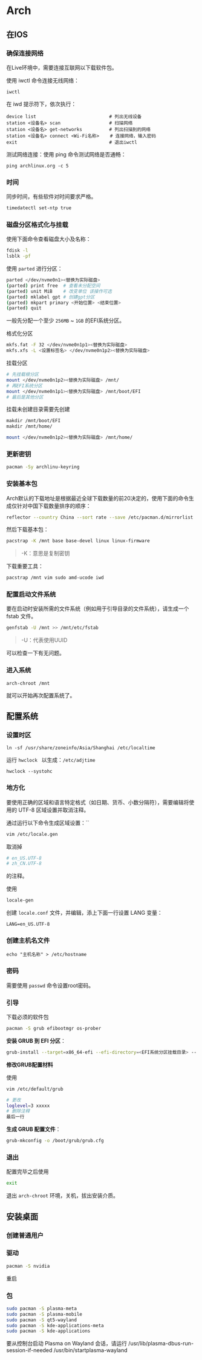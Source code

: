 # Arch

## 在IOS

### 确保连接网络

在Live环境中，需要连接互联网以下载软件包。

使用 iwctl 命令连接无线网络：

```shell
iwctl
```

在 iwd 提示符下，依次执行：

```shell
device list                           # 列出无线设备
station <设备名> scan                  # 扫描网络
station <设备名> get-networks          # 列出扫描到的网络
station <设备名> connect <Wi-Fi名称>    # 连接网络，输入密码
exit                                  # 退出iwctl
```

测试网络连接：使用 ping 命令测试网络是否通畅：

```shell
ping archlinux.org -c 5
```



### 时间

同步时间，有些软件对时间要求严格。

```bash
timedatectl set-ntp true
```



### 磁盘分区格式化与挂载

使用下面命令查看磁盘大小及名称：

```bash
fdisk -l
lsblk -pf
```

使用 `parted` 进行分区：

```bash
parted </dev/nvme0n1><替换为实际磁盘>
(parted) print free  # 查看未分配空间
(parted) unit MiB    # 改变单位 该操作可选
(parted) mklabel gpt # 创建gpt分区
(parted) mkpart primary <开始位置> <结束位置>
(parted) quit
```

一般先分配一个至少 `256MB` ~ `1GB` 的EFI系统分区。

格式化分区

```bash
mkfs.fat -F 32 </dev/nvme0n1p1><替换为实际磁盘>
mkfs.xfs -L <设置标签名> </dev/nvme0n1p2><替换为实际磁盘>
```

挂载分区

```bash
# 先挂载根分区
mount </dev/nvme0n1p2><替换为实际磁盘> /mnt/
# 再EFI系统分区
mount </dev/nvme0n1p1><替换为实际磁盘> /mnt/boot/EFI
# 最后是其他分区
```

挂载未创建目录需要先创建

```bash
makdir /mnt/boot/EFI
makdir /mnt/home/
```

```bash
mount </dev/nvme0n1p2><替换为实际磁盘> /mnt/home/
```



### 更新密钥

```bash
pacman -Sy archlinu-keyring
```



### 安装基本包

Arch默认的下载地址是根据最近全球下载数量的前20决定的，使用下面的命令生成仅针对中国下载数量排序的顺序：

```bash
reflector --country China --sort rate --save /etc/pacman.d/mirrorlist
```

然后下载基本包：

```bash
pacstrap -K /mnt base base-devel linux linux-firmware
```

>   -K：意思是复制密钥

下载重要工具：

```bash
pacstrap /mnt vim sudo amd-ucode iwd
```



### 配置启动文件系统

要在启动时安装所需的文件系统（例如用于引导目录的文件系统），请生成一个 fstab 文件。

```bash
genfstab -U /mnt >> /mnt/etc/fstab
```

>   -U：代表使用UUID

可以检查一下有无问题。



### 进入系统

```
arch-chroot /mnt
```

就可以开始再次配置系统了。



## 配置系统

### 设置时区

```
ln -sf /usr/share/zoneinfo/Asia/Shanghai /etc/localtime
```

运行 `hwclock ` 以生成：`/etc/adjtime`

```
hwclock --systohc
```



### 地方化

要使用正确的区域和语言特定格式（如日期、货币、小数分隔符），需要编辑将使用的 UTF-8 区域设置并取消注释。

通过运行以下命令生成区域设置：``

```bash
vim /etc/locale.gen
```

取消掉

```bash
# en_US.UTF-8
# zh_CN.UTF-8
```

的注释。

使用

```bash
locale-gen
```

创建 `locale.conf` 文件，并编辑，添上下面一行设置 LANG 变量：

```
LANG=en_US.UTF-8
```



### 创建主机名文件

```
echo "主机名称" > /etc/hostname
```



### 密码

需要使用 `passwd` 命令设置root密码。





### 引导

下载必须的软件包

```bash
pacman -S grub efibootmgr os-prober
```

**安装 GRUB 到 EFI 分区**：

```bash
grub-install --target=x86_64-efi --efi-directory=<EFI系统分区挂载目录> --bootloader-id=<UEFI启动菜单名称>
```



**修改GRUB配置材料**

使用

```bash
vim /etc/default/grub

# 更改
loglevel=3 xxxxx
# 删除注释
最后一行
```



**生成 GRUB 配置文件**：

```bash
grub-mkconfig -o /boot/grub/grub.cfg
```



### 退出

配置完毕之后使用

```bash
exit
```

退出 `arch-chroot` 环境，关机，拔出安装介质。



## 安装桌面


### 创建普通用户



### 驱动

```bash
pacman -S nvidia
```

重启


### 包


```bash
sudo pacman -S plasma-meta
sudo pacman -S plasma-mobile
sudo pacman -S qt5-wayland
sudo pacman -S kde-applications-meta
sudo pacman -S kde-applications
```


要从控制台启动 Plasma on Wayland 会话，请运行 /usr/lib/plasma-dbus-run-session-if-needed /usr/bin/startplasma-wayland

